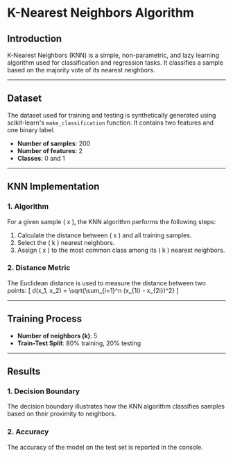 # K-Nearest Neighbors Algorithm

## Introduction
K-Nearest Neighbors (KNN) is a simple, non-parametric, and lazy learning algorithm used for classification and regression tasks. It classifies a sample based on the majority vote of its nearest neighbors.

---

## Dataset
The dataset used for training and testing is synthetically generated using scikit-learn's `make_classification` function. It contains two features and one binary label.

- **Number of samples**: 200  
- **Number of features**: 2  
- **Classes**: 0 and 1  

---

## KNN Implementation
### 1. Algorithm
For a given sample \( x \), the KNN algorithm performs the following steps:
1. Calculate the distance between \( x \) and all training samples.
2. Select the \( k \) nearest neighbors.
3. Assign \( x \) to the most common class among its \( k \) nearest neighbors.

### 2. Distance Metric
The Euclidean distance is used to measure the distance between two points:
\[ d(x_1, x_2) = \sqrt{\sum_{i=1}^n (x_{1i} - x_{2i})^2} \]

---

## Training Process
- **Number of neighbors (k)**: 5  
- **Train-Test Split**: 80% training, 20% testing  


---

## Results
### 1. Decision Boundary
The decision boundary illustrates how the KNN algorithm classifies samples based on their proximity to neighbors.

### 2. Accuracy
The accuracy of the model on the test set is reported in the console.



